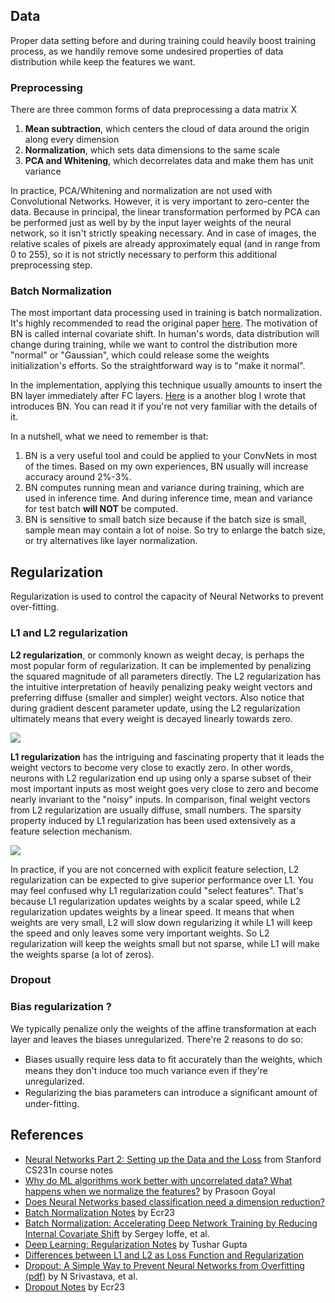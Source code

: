 ## Data

Proper data setting before and during training could heavily boost training process, as we handily remove some undesired properties of data distribution while keep the features we want.

### Preprocessing

There are three common forms of data preprocessing a data matrix X

1. **Mean subtraction**, which centers the cloud of data around the origin along every dimension
2. **Normalization**, which sets data dimensions to the same scale
3. **PCA and Whitening**, which decorrelates data and make them has unit variance

In practice, PCA/Whitening and normalization are not used with Convolutional Networks. However, it is very important to zero-center the data. Because in principal, the linear transformation performed by PCA can be performed just as well by by the input layer weights of the neural network, so it isn't strictly speaking necessary. And in case of images, the relative scales of pixels are already approximately equal (and in range from 0 to 255), so it is not strictly necessary to perform this additional preprocessing step.

### Batch Normalization

The most important data processing used in training is batch normalization. It's highly recommended to read the original paper [here](https://arxiv.org/abs/1502.03167). The motivation of BN is called internal covariate shift. In human's words, data distribution will change during training, while we want to control the distribution more "normal" or "Gaussian", which could release some the weights initialization's efforts. So the straightforward way is to "make it normal".

In the implementation, applying this technique usually amounts to insert the BN layer immediately after FC layers. [Here](http://ecr23.me/vision/bn/) is a another blog I wrote that introduces BN. You can read it if you're not very familiar with the details of it.

In a nutshell, what we need to remember is that:

1. BN is a very useful tool and could be applied to your ConvNets in most of the times. Based on my own experiences, BN usually will increase accuracy around 2%-3%.
2. BN computes running mean and variance during training, which are used in inference time. And during inference time, mean and variance for test batch **will NOT** be computed.
3. BN is sensitive to small batch size because if the batch size is small, sample mean may contain a lot of noise. So try to enlarge the batch size, or try alternatives like layer normalization.

## Regularization

Regularization is used to control the capacity of Neural Networks to prevent over-fitting. 

### L1 and L2 regularization

**L2 regularization**, or commonly known as weight decay, is perhaps the most popular form of regularization. It can be implemented by penalizing the squared magnitude of all parameters directly. The L2 regularization has the intuitive interpretation of heavily penalizing peaky weight vectors and preferring diffuse (smaller and simpler) weight vectors. Also notice that during gradient descent parameter update, using the L2 regularization ultimately means that every weight is decayed linearly towards zero.

![](http://www.chioka.in/wp-content/uploads/2013/12/least_squares_l2.png)

**L1 regularization** has the intriguing and fascinating property that it leads the weight vectors to become very close to exactly zero. In other words, neurons with L2 regularization end up using only a sparse subset of their most important inputs as most weight goes very close to zero and become nearly invariant to the "noisy" inputs. In comparison, final weight vectors from L2 regularization are usually diffuse, small numbers. The sparsity property induced by L1 regularization has been used extensively as a feature selection mechanism.

![](http://www.chioka.in/wp-content/uploads/2013/12/least_squares_l11.png)

In practice, if you are not concerned with explicit feature selection, L2 regularization can be expected to give superior performance over L1. You may feel confused why L1 regularization could "select features". That's because L1 regularization updates weights by a scalar speed, while L2 regularization updates weights by a linear speed. It means that when weights are very small, L2 will slow down regularizing it while L1 will keep the speed and only leaves some very important weights. So L2 regularization will keep the weights small but not sparse, while L1 will make the weights sparse (a lot of zeros).

### Dropout

### Bias regularization ?

We typically penalize only the weights of the affine transformation at each layer and leaves the biases unregularized. There're 2 reasons to do so:
* Biases usually require less data to ﬁt accurately than the weights, which means they don't induce too much variance even if they're unregularized.
* Regularizing the bias parameters can introduce a signiﬁcant amount of under-fitting. 

## References

* [Neural Networks Part 2: Setting up the Data and the Loss](http://cs231n.github.io/neural-networks-2/) from Stanford CS231n course notes
* [Why do ML algorithms work better with uncorrelated data? What happens when we normalize the features?](http://qr.ae/TUGzs5) by Prasoon Goyal
* [Does Neural Networks based classification need a dimension reduction?](https://stats.stackexchange.com/questions/67986/does-neural-networks-based-classification-need-a-dimension-reduction)
* [Batch Normalization Notes](http://ecr23.me/vision/bn/) by Ecr23
* [Batch Normalization: Accelerating Deep Network Training by Reducing Internal Covariate Shift](https://arxiv.org/abs/1502.03167) by Sergey Ioffe, et al.
* [Deep Learning: Regularization Notes](https://towardsdatascience.com/deep-learning-regularization-notes-29df9cb90779) by Tushar Gupta
* [Differences between L1 and L2 as Loss Function and Regularization](http://www.chioka.in/differences-between-l1-and-l2-as-loss-function-and-regularization/)
* [Dropout: A Simple Way to Prevent Neural Networks from Overfitting (pdf)](http://jmlr.org/papers/volume15/srivastava14a.old/srivastava14a.pdf) by N Srivastava, et al.
* [Dropout Notes](http://ecr23.me/vision/dropout/) by Ecr23